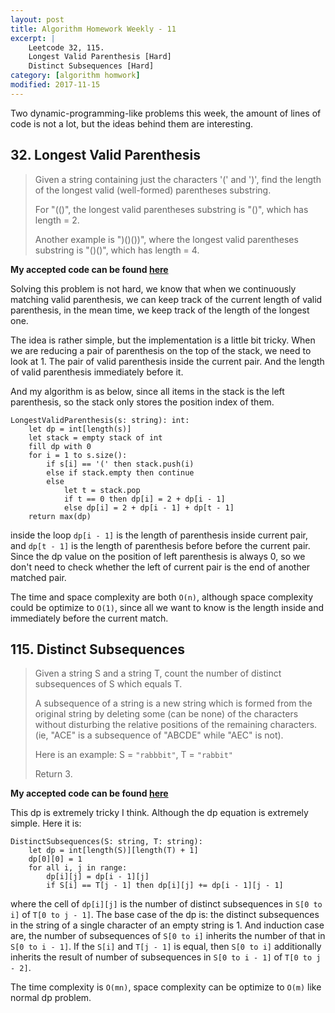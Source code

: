```yaml
---
layout: post
title: Algorithm Homework Weekly - 11
excerpt: |
    Leetcode 32, 115.
    Longest Valid Parenthesis [Hard]
    Distinct Subsequences [Hard]
category: [algorithm homwork]
modified: 2017-11-15
---
```


Two dynamic-programming-like problems this week, the amount of lines of code is not a lot, but the ideas behind them are interesting.

## 32. Longest Valid Parenthesis

> Given a string containing just the characters '(' and ')', find the length of the longest valid (well-formed) parentheses substring.
>
> For "(()", the longest valid parentheses substring is "()", which has length = 2.
>
> Another example is ")()())", where the longest valid parentheses substring is "()()", which has length = 4.

**My accepted code can be found [here](https://github.com/VinaLx/oj/blob/master/leetcode/32.h)**

Solving this problem is not hard, we know that when we continuously matching valid parenthesis, we can keep track of the current length of valid parenthesis, in the mean time, we keep track of the length of the longest one.

The idea is rather simple, but the implementation is a little bit tricky. When we are reducing a pair of parenthesis on the top of the stack, we need to look at 1. The pair of valid parenthesis inside the current pair. And the length of valid parenthesis immediately before it.

And my algorithm is as below, since all items in the stack is the left parenthesis, so the stack only stores the position index of them.

```
LongestValidParenthesis(s: string): int:
    let dp = int[length(s)]
    let stack = empty stack of int
    fill dp with 0
    for i = 1 to s.size():
        if s[i] == '(' then stack.push(i)
        else if stack.empty then continue
        else
            let t = stack.pop
            if t == 0 then dp[i] = 2 + dp[i - 1]
            else dp[i] = 2 + dp[i - 1] + dp[t - 1]
    return max(dp)
```

inside the loop `dp[i - 1]` is the length of parenthesis inside current pair, and `dp[t - 1]` is the length of parenthesis before before the current pair. Since the dp value on the position of left parenthesis is always 0, so we don't need to check whether the left of current pair is the end of another matched pair.

The time and space complexity are both `O(n)`, although space complexity could be optimize to `O(1)`, since all we want to know is the length inside and immediately before the current match.

## 115. Distinct Subsequences

> Given a string S and a string T, count the number of distinct subsequences of S which equals T.
>
> A subsequence of a string is a new string which is formed from the original string by deleting some (can be none) of the characters without disturbing the relative positions of the remaining characters. (ie, "ACE" is a subsequence of "ABCDE" while "AEC" is not).
>
> Here is an example:
> S = `"rabbbit"`, T = `"rabbit"`
>
> Return 3.

**My accepted code can be found [here](https://github.com/VinaLx/oj/blob/master/leetcode/115.h)**

This dp is extremely tricky I think. Although the dp equation is extremely simple. Here it is:

```
DistinctSubsequences(S: string, T: string):
    let dp = int[length(S)][length(T) + 1]
    dp[0][0] = 1
    for all i, j in range:
        dp[i][j] = dp[i - 1][j]
        if S[i] == T[j - 1] then dp[i][j] += dp[i - 1][j - 1]
```

where the cell of `dp[i][j]` is the number of distinct subsequences in `S[0 to i]` of `T[0 to j - 1]`.
The base case of the dp is: the distinct subsequences in the string of a single character of an empty string is 1. And induction case are, the number of subsequences of `S[0 to i]` inherits the number of that in `S[0 to i - 1]`. If the `S[i]` and `T[j - 1]` is equal, then `S[0 to i]` additionally inherits the result of number of subsequences in `S[0 to i - 1]` of `T[0 to j - 2]`.

The time complexity is `O(mn)`, space complexity can be optimize to `O(m)` like normal dp problem.